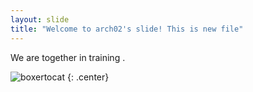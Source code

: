 ```yaml
---
layout: slide
title: "Welcome to arch02's slide! This is new file"
---
```


We are together in training . 

![boxertocat](https://octodex.github.com/images/Octogatos.png)
{: .center}